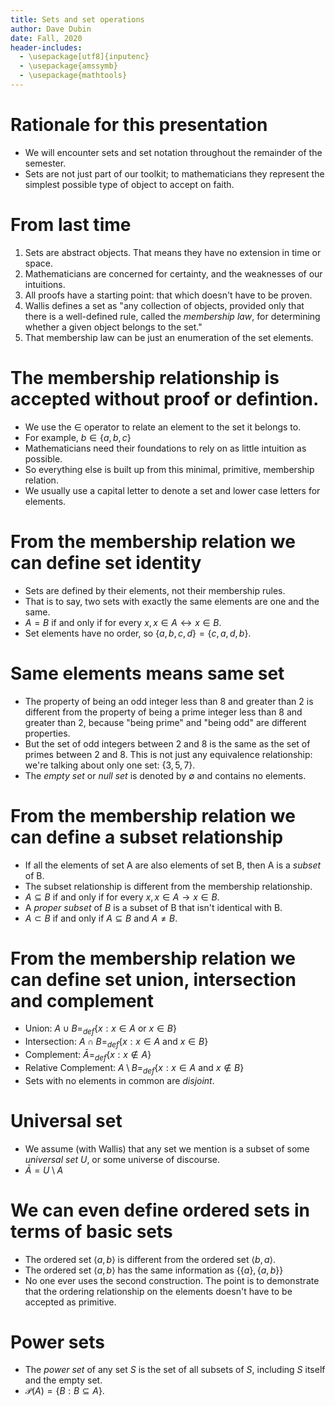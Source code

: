 ```yaml
---
title: Sets and set operations
author: Dave Dubin
date: Fall, 2020
header-includes:
  - \usepackage[utf8]{inputenc}
  - \usepackage{amssymb}
  - \usepackage{mathtools}
---
```


# Rationale for this presentation

- We will encounter sets and set notation throughout the remainder of the semester.
- Sets are not just part of our toolkit; to mathematicians they represent the simplest possible type of object to accept on faith.

# From last time

1. Sets are abstract objects. That means they have no extension in time or space.
2. Mathematicians are concerned for certainty, and the weaknesses of our intuitions.
3. All proofs have a starting point: that which doesn't have to be proven.
4. Wallis defines a set as "any collection of objects, provided only
   that there is a well-defined rule, called the *membership law*, for
   determining whether a given object belongs to the set."
5. That membership law can be just an enumeration of the set elements.


# The membership relationship is accepted without proof or defintion.

- We use the $\in$ operator to relate an element to the set it belongs to.
- For example, $b \in \{a,b,c\}$
- Mathematicians need their foundations to rely on as little intuition as possible.
- So everything else is built up from this minimal, primitive, membership relation.
- We usually use a capital letter to denote a set and lower case letters for elements.

# From the membership relation we can define set identity

- Sets are defined by their elements, not their membership rules.
- That is to say, two sets with exactly the same elements are one and the same.
- $A = B$ if and only if for every $x, x \in A \leftrightarrow x \in B$.
- Set elements have no order, so $\{a, b, c, d\} = \{c, a, d, b\}$.

# Same elements means same set

- The property of being an odd integer less than 8 and greater than 2
  is different from the property of being a prime integer less than 8
  and greater than 2, because "being prime" and "being odd" are different
  properties.
- But the set of odd integers between 2 and 8 is the same as the set
  of primes between 2 and 8. This is not just any equivalence
  relationship: we're talking about only one set: $\{3, 5, 7\}$.
- The *empty set* or *null set* is denoted by $\emptyset$ and contains no elements.

# From the membership relation we can define a subset relationship

- If all the elements of set A are also elements of set B, then A is a *subset* of B.
- The subset relationship is different from the membership relationship.
- $A \subseteq B$ if and only if for every $x, x \in A \rightarrow x \in B$.
- A *proper subset* of $B$ is a subset of B that isn't identical with B.
- $A \subset B$ if and only if $A \subseteq B$ and $A \neq B$.

# From the membership relation we can define set union, intersection and complement
- Union: $A \cup B =_{def} \{x : x \in A$ or $x \in B\}$
- Intersection: $A \cap B =_{def} \{x : x \in A$ and $x \in B\}$
- Complement:  $\bar{A} =_{def} \{x : x \notin A\}$
- Relative Complement:  $A \setminus B =_{def} \{x : x \in A$ and $x \notin B\}$
- Sets with no elements in common are *disjoint*.

# Universal set

- We assume (with Wallis) that any set we mention is a subset of some *universal set* $U$, or some universe of discourse.
- $\bar{A} = U \setminus A$

# We can even define ordered sets in terms of basic sets

- The ordered set $\langle a,b \rangle$ is different from the ordered set $\langle b,a \rangle$.
- The ordered set $\langle a,b \rangle$ has the same information as $\{\{a\}, \{a,b\}\}$
- No one ever uses the second construction. The point is to demonstrate that the ordering relationship on the
  elements doesn't have to be accepted as primitive.

# Power sets

- The *power set* of any set $S$ is the set of all subsets of $S$, including $S$ itself and the empty set.
- $\mathcal{P}(A) = \{B : B \subseteq A\}$.








